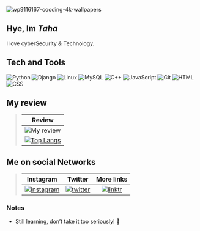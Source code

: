![wp9116167-cooding-4k-wallpapers](https://github.com/user-attachments/assets/ba45afe1-58d0-438a-8803-aa907da4e57b)


## Hye, Im _Taha_
I love cyberSecurity _&_ Technology.

## Tech and Tools

![Python](https://img.shields.io/badge/Python-0d1117?logo=python)
![Django](https://img.shields.io/badge/Django-0d1117?logo=django&logoColor=00ff00)
![Linux](https://img.shields.io/badge/Linux-0d1117?logo=linux&logoColor=fff)
![MySQL](https://img.shields.io/badge/MySQL-0d1117?logo=mysql)
![C++](https://img.shields.io/badge/C++-0d1117?logo=cplusplus&logoColor=blue)
![JavaScript](https://img.shields.io/badge/JavaScript-0d1117?logo=javascript)
![Git](https://img.shields.io/badge/Git-0d1117?logo=git)
![HTML](https://img.shields.io/badge/HTML5-0d1117?logo=html5)
![CSS](https://img.shields.io/badge/CSS3-0d1117?logo=css3&logoColor=blue)





## My review

> |Review|
> |:----:|
> |![My review](https://github-readme-stats.vercel.app/api?username=m2007taha&show_icons=true&count_private=true)|
> |[![Top Langs](https://github-readme-stats.vercel.app/api/top-langs/?username=m2007taha&layout=compact)](https://github.com/anuraghazra/github-readme-stats)|







## Me on social Networks
> |Instagram|Twitter|More links|
> |:--:|:-------:|:-----:|
> |[![instagram](https://static.cdninstagram.com/rsrc.php/y4/r/QaBlI0OZiks.ico)](https://www.instagram.com/m2007taha)|[![twitter](https://pbs.twimg.com/profile_images/1683899100922511378/5lY42eHs_bigger.jpg)](https://twitter.com/userMtaha)|[![linktr](https://assets.production.linktr.ee/4491f8ee33e206e151c91190c1fff1ec857390f2/favicon/favicon.png)](https://linktr.ee/smtmb)|


### Notes

- Still learning, don’t take it too seriously! 🚀
